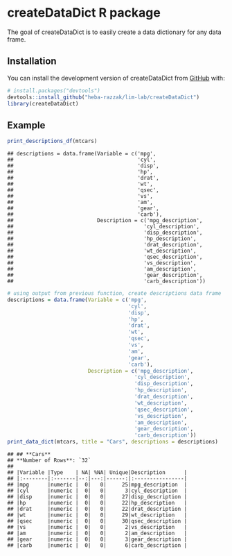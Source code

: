# createDataDict R package

The goal of createDataDict is to easily create a data dictionary for any
data frame.

## Installation

You can install the development version of createDataDict from
[GitHub](https://github.com/) with:

``` r
# install.packages("devtools")
devtools::install_github("heba-razzak/lim-lab/createDataDict")
library(createDataDict)
```

## Example

``` r
print_descriptions_df(mtcars)
```

    ## descriptions = data.frame(Variable = c('mpg',
    ##                                        'cyl',
    ##                                        'disp',
    ##                                        'hp',
    ##                                        'drat',
    ##                                        'wt',
    ##                                        'qsec',
    ##                                        'vs',
    ##                                        'am',
    ##                                        'gear',
    ##                                        'carb'),
    ##                           Description = c('mpg_description',
    ##                                          'cyl_description',
    ##                                          'disp_description',
    ##                                          'hp_description',
    ##                                          'drat_description',
    ##                                          'wt_description',
    ##                                          'qsec_description',
    ##                                          'vs_description',
    ##                                          'am_description',
    ##                                          'gear_description',
    ##                                          'carb_description'))

``` r
# using output from previous function, create descriptions data frame
descriptions = data.frame(Variable = c('mpg',
                                       'cyl',
                                       'disp',
                                       'hp',
                                       'drat',
                                       'wt',
                                       'qsec',
                                       'vs',
                                       'am',
                                       'gear',
                                       'carb'),
                          Description = c('mpg_description',
                                         'cyl_description',
                                         'disp_description',
                                         'hp_description',
                                         'drat_description',
                                         'wt_description',
                                         'qsec_description',
                                         'vs_description',
                                         'am_description',
                                         'gear_description',
                                         'carb_description'))
print_data_dict(mtcars, title = "Cars", descriptions = descriptions)
```

    ## ## **Cars**  
    ## **Number of Rows**: `32`
    ## 
    ## |Variable |Type    | NA| %NA| Unique|Description      |
    ## |:--------|:-------|--:|---:|------:|:----------------|
    ## |mpg      |numeric |  0|   0|     25|mpg_description  |
    ## |cyl      |numeric |  0|   0|      3|cyl_description  |
    ## |disp     |numeric |  0|   0|     27|disp_description |
    ## |hp       |numeric |  0|   0|     22|hp_description   |
    ## |drat     |numeric |  0|   0|     22|drat_description |
    ## |wt       |numeric |  0|   0|     29|wt_description   |
    ## |qsec     |numeric |  0|   0|     30|qsec_description |
    ## |vs       |numeric |  0|   0|      2|vs_description   |
    ## |am       |numeric |  0|   0|      2|am_description   |
    ## |gear     |numeric |  0|   0|      3|gear_description |
    ## |carb     |numeric |  0|   0|      6|carb_description |
